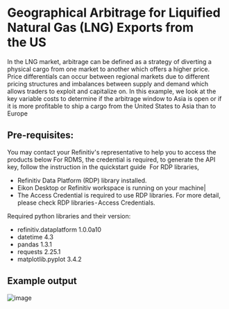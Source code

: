 # Geographical Arbitrage for Liquified Natural Gas (LNG) Exports from the US
In the LNG market, arbitrage can be defined as a strategy of diverting a physical cargo from one market to another which offers a higher price. Price differentials can occur between regional markets due to different pricing structures and imbalances between supply and demand which allows traders to exploit and capitalize on. In this example, we look at the key variable costs to determine if the arbitrage window to Asia is open or if it is more profitable to ship a cargo from the United States to Asia than to Europe

## Pre-requisites:
You may contact your Refinitiv's representative to help you to access the products below
For RDMS, the credential is required, to generate the API key, follow the instruction in the quickstart guide 
For RDP libraries,
- Refinitiv Data Platform (RDP) library installed.
- Eikon Desktop or Refinitiv workspace is running on your machine|
- The Access Credential is required to use RDP libraries. For more detail, please check RDP libraries - Access Credentials.

Required python libraries and their version:
- refinitiv.dataplatform 1.0.0a10
- datetime 4.3
- pandas 1.3.1
- requests 2.25.1
- matplotlib.pyplot 3.4.2

## Example output
![image](https://cdn-images-1.medium.com/max/800/1*pkOM_Pd7ZtNY9f9gv_ICrQ.png)
